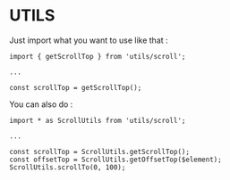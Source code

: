 # UTILS



Just import what you want to use like that :

```
import { getScrollTop } from 'utils/scroll';

...

const scrollTop = getScrollTop();
```


You can also do :

```
import * as ScrollUtils from 'utils/scroll';

...

const scrollTop = ScrollUtils.getScrollTop();
const offsetTop = ScrollUtils.getOffsetTop($element);
ScrollUtils.scrollTo(0, 100);
```
